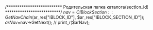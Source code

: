 /**************************
Родительская папка каталога(section_id)
**************************/
$nav = CIBlockSection::GetNavChain($ar_res["IBLOCK_ID"], $ar_res["IBLOCK_SECTION_ID"]);
$arNav=$nav->GetNext();
// print_r($arNav);